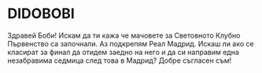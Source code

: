 # DIDOBOBI
Здравей Боби! Искам да ти кажа че мачовете за Световното Клубно Първенство са започнали. Аз подкрепям Реал Мадрид. Искаш ли ако се класират за финал да отидем заедно на него и да си направим една незабравима седмица след това в Мадрид? 
Добре съгласен съм!
